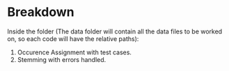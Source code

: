 # Breakdown
Inside the folder (The data folder will contain all the data files to be worked on, so each code will have the relative paths):
1. Occurence Assignment with test cases.
2. Stemming with errors handled.
